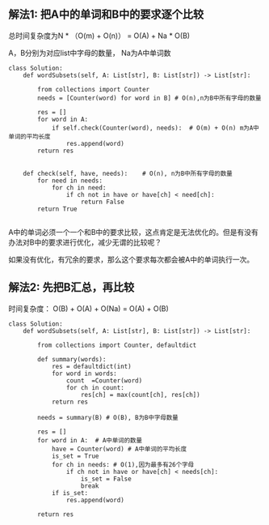 ## 解法1: 把A中的单词和B中的要求逐个比较


总时间复杂度为N * （O(m) + O(n)） = O(A) + Na * O(B)

A，B分别为对应list中字母的数量， Na为A中单词数
```
class Solution:
    def wordSubsets(self, A: List[str], B: List[str]) -> List[str]:

        from collections import Counter
        needs = [Counter(word) for word in B] # O(n),n为B中所有字母的数量

        res = []
        for word in A:
            if self.check(Counter(word), needs):  # O(m) + O(n) m为A中单词的平均长度
                res.append(word) 
        return res
       

    def check(self, have, needs):    # O(n), n为B中所有字母的数量
        for need in needs:
            for ch in need:
                if ch not in have or have[ch] < need[ch]:
                    return False
        return True
                
```

A中的单词必须一个一个和B中的要求比较，这点肯定是无法优化的。但是有没有办法对B中的要求进行优化，减少无谓的比较呢？

如果没有优化，有冗余的要求，那么这个要求每次都会被A中的单词执行一次。


## 解法2: 先把B汇总，再比较
时间复杂度： O(B) + O(A) + O(Na) = O(A) + O(B)
```
class Solution:
    def wordSubsets(self, A: List[str], B: List[str]) -> List[str]:

        from collections import Counter, defaultdict
        
        def summary(words):
            res = defaultdict(int)
            for word in words:
                count  =Counter(word)
                for ch in count:
                    res[ch] = max(count[ch], res[ch])
            return res
    
        needs = summary(B) # O(B), B为B中字母数量
        
        res = []
        for word in A:  # A中单词的数量
            have = Counter(word) # A中单词的平均长度
            is_set = True
            for ch in needs: # O(1),因为最多有26个字母
                if ch not in have or have[ch] < needs[ch]:
                    is_set = False
                    break
            if is_set:
                res.append(word)
        
        return res
```
